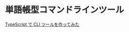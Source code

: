 # 単語帳型コマンドラインツール

[TypeScript で CLI ツールを作ってみた](https://qiita.com/kit_tamtam/items/8648b82d4dce190a4f2c)
